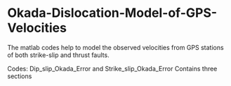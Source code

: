 # Okada-Dislocation-Model-of-GPS-Velocities
The matlab codes help to model the observed velocities from GPS stations of both strike-slip and thrust faults.

Codes: Dip_slip_Okada_Error and Strike_slip_Okada_Error
Contains three sections
